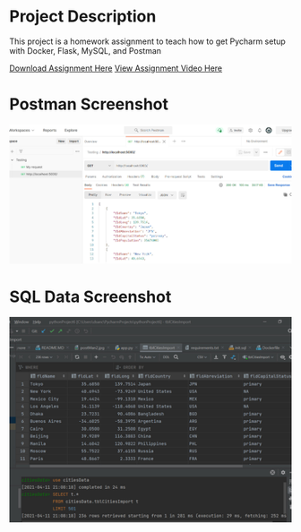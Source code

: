 # Project Description
This project is a homework assignment to teach how to get Pycharm setup with Docker, Flask, MySQL, and Postman

[Download Assignment Here](PPFSQL-Homework.pdf)
[View Assignment Video Here](https://youtu.be/J9G-3uyy1Tg)
# Postman Screenshot
![postman request output](screenshots/postman.jpg )
# SQL Data Screenshot
![pycharm data query](screenshots/citiesimport.jpg)